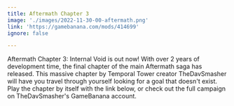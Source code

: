 ```yaml
---
title: Aftermath Chapter 3
image: './images/2022-11-30-00-aftermath.png'
link: 'https://gamebanana.com/mods/414699'
ignore: false

---
```


Aftermath Chapter 3: Internal Void is out now! With over 2 years of development time, the final chapter of the main Aftermath saga has released. This massive chapter by Temporal Tower creator TheDavSmasher will have you travel through yourself looking for a goal that doesn't exist. Play the chapter by itself with the link below, or check out the full campaign on TheDavSmasher's GameBanana account.
